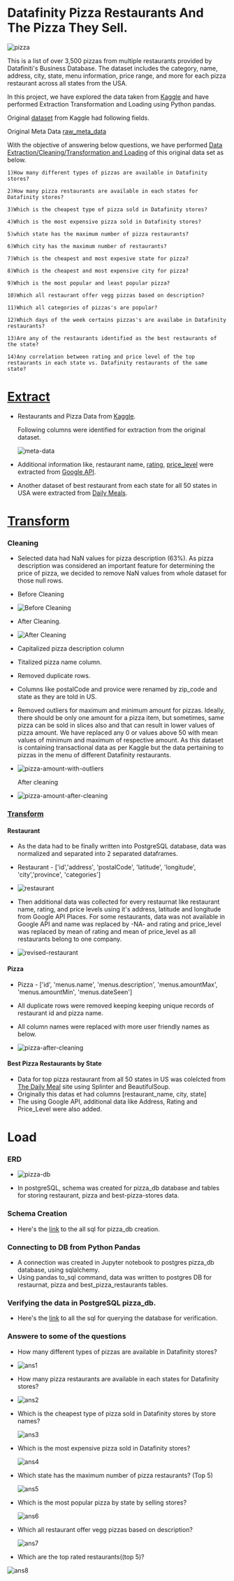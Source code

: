 # Datafinity Pizza Restaurants And The Pizza They Sell.

![pizza](Images/pizza.png)

This is a list of over 3,500 pizzas from multiple restaurants provided by Datafiniti's Business Database. The dataset includes the category, name, address, city, state, menu information, price range, and more for each pizza restaurant across all states from the USA.

In this project, we have explored the data taken from [Kaggle](https://www.kaggle.com/datafiniti/pizza-restaurants-and-the-pizza-they-sell) and have performed Extraction Transformation and Loading using Python pandas.

Original [dataset](Resources/Datafiniti_Pizza_Restaurants_and_the_Pizza_They_Sell_May19.csv) from Kaggle had following fields.

Original Meta Data
[raw_meta_data](Images/raw_meta_data.png)

With the objective of answering below questions, we have performed [Data Extraction/Cleaning/Transformation and Loading](scripts/etl_data.ipynb)  of this original data set as below.

```
1)How many different types of pizzas are available in Datafinity stores?

2)How many pizza restaurants are available in each states for Datafinity stores?

3)Which is the cheapest type of pizza sold in Datafinity stores?

4)Which is the most expensive pizza sold in Datafinity stores?

5)which state has the maximum number of pizza restaurants?

6)Which city has the maximum number of restaurants?

7)Which is the cheapest and most expesive state for pizza?

8)Which is the cheapest and most expensive city for pizza?

9)Which is the most popular and least popular pizza?

10)Which all restaurant offer vegg pizzas based on description?

11)Which all categories of pizzas's are popular?

12)Which days of the week certains pizzas's are availabe in Datafinity restaurants?

13)Are any of the restaurants identified as the best restaurants of the state?

14)Any correlation between rating and price level of the top restaurants in each state vs. Datafinity restaurants of the same state?

```
# [Extract](scripts/etl_data.ipynb)

 - Restaurants and Pizza Data from [Kaggle](https://www.kaggle.com/datafiniti/pizza-restaurants-and-the-pizza-they-sell).
 
   Following columns were identified for extraction from the original dataset.
   
   ![meta-data](Images/meta_data.png)
   
 - Additional information like, restaurant name, [rating](https://developers.google.com/places/web-service/details), [price_level](https://developers.google.com/places/web-service/details) were extracted from [Google API](https://developers.google.com/places/web-service/details).
 
 - Another dataset of best restaurant from each state for all 50 states in USA were extracted from [Daily Meals](https://www.thedailymeal.com/eat/best-pizza-every-state-slideshow).

# [Transform](scripts/etl_data.ipynb)

### Cleaning

  - Selected data had NaN values for pizza description (63%). As pizza description was considered an important feature for determining the price of pizza, we decided to remove NaN values from whole dataset for those null rows.

  - Before Cleaning
  
  - ![Before Cleaning](Images/info.png)
  
  - After Cleaning.
  
  - ![After Cleaning](Images/info-after-nan.png)
  
  - Capitalized pizza description column
  
  - Titalized pizza name column.
  
  - Removed duplicate rows.

  - Columns like postalCode and provice were renamed by zip_code and state as they are told in US.

  - Removed outliers for maximum and minimum amount for pizzas. Ideally, there should be only one amount for a pizza item, but sometimes, same pizza can be sold in slices also and that can result in lower values of pizza amount. We have replaced any 0 or values above 50 with mean values of minimum and maximum of respective amount. As this dataset is containing transactional data as per Kaggle but the data pertaining to pizzas in the menu of different Datafinity restaurants.

  - ![pizza-amount-with-outliers](Images/stats.png)

    After cleaning

  - ![pizza-amount-after-cleaning](Images/stats-after-cleaning.png)

### [Transform](scripts/etl_data.ipynb)

#### Restaurant

  - As the data had to be finally written into PostgreSQL database, data was normalized and separated into 2 separated dataframes.
  
  - Restaurant - ['id','address', 'postalCode', 'latitude', 'longitude', 'city','province', 'categories']
  
  - ![restaurant](Images/restaurant.png)
  
  - Then additional data was collected for every restaurnat like restaurant name, rating, and price levels using it's address, latitude and longitude from Google API Places. For some restaurants, data was not available in Google API and name was replaced by -NA- and rating and price_level was replaced by mean of rating and mean of price_level as all restaurants belong to one company.
  
  - ![revised-restaurant](Images/restaurant-after-api.png)

#### Pizza

  - Pizza - ['id', 'menus.name', 'menus.description', 'menus.amountMax', 'menus.amountMin', 'menus.dateSeen']
  
  - All duplicate rows were removed keeping keeping unique records of restaurant id and pizza name.

  - All column names were replaced with more user friendly names as below.

  - ![pizza-after-cleaning](Images/pizza-after-cleaning.png)


#### Best Pizza Restaurants by State

  - Data for top pizza restaurant from all 50 states in US was colelcted from [The Daily Meal](https://www.thedailymeal.com/eat/best-pizza-every-state-slideshow/slide-17) site using Splinter and BeautifulSoup. 
  - Originally this datas et had columns [restaurant_name,	city,	state]
  - The using Google API, additional data like Address, Rating and Price_Level were also added.

# Load

### ERD

  - ![pizza-db](Images/PIZZA_DB.png)
  
  - In postgreSQL, schema was created for pizza_db database and tables for storing restaurant, pizza and best-pizza-stores data.

### Schema Creation

  - Here's the [link](sql/schema.sql) to the all sql for pizza_db creation.

### Connecting to DB from Python Pandas

  - A connection was created in Jupyter notebook to postgres pizza_db database, using sqlalchemy.
  - Using pandas to_sql command, data was written to postgres DB for restaurnat, pizza and best_pizza_restaurants tables.

### Verifying the data in PostgreSQL pizza_db.

   - Here's the [link](sql/query.sql) to all the sql for querying the database for verification.

### Answere to some of the questions

  - How many different types of pizzas are available in Datafinity stores?

  - ![ans1](Images/ans1.png)

  - How many pizza restaurants are available in each states for Datafinity stores?

  - ![ans2](Images/ans2.png)

  - Which is the cheapest type of pizza sold in Datafinity stores by store names?
    
    ![ans3](Images/ans3.png)

  - Which is the most expensive pizza sold in Datafinity stores?

    ![ans4](Images/ans4.png)

  - Which state has the maximum number of pizza restaurants? (Top 5)

    ![ans5](Images/ans5.png)

  - Which is the most popular pizza by state by selling stores?
    
    ![ans6](Images/ans6.png)

  - Which all restaurant offer vegg pizzas based on description?
    
    ![ans7](Images/ans7.png)

  - Which are the top rated restaurants((top 5)?

   ![ans8](Images/ans8.png)


